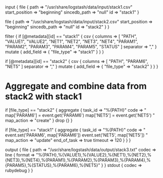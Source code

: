 input {
  file {
    path => "/usr/share/logstash/data/input/stack1.csv"
    start_position => "beginning"
    sincedb_path => "null"
    id => "stack1"
  }

  file {
    path => "/usr/share/logstash/data/input/stack2.csv"
    start_position => "beginning"
    sincedb_path => "null"
    id => "stack2"
  }
}

filter {
  if [@metadata][id] == "stack1" {
    csv {
      columns => [ "PATH", "VALUE1", "VALUE2", "NET1", "NET2", "NET3", "NET4", "PARAM1", "PARAM2", "PARAM3", "PARAM4", "PARAM5", "STATUS" ]
      separator => ","
    }
    mutate {
      add_field => { "file_type" => "stack1" }
    }
  }

  if [@metadata][id] == "stack2" {
    csv {
      columns => [ "PATH", "PARAM6", "NET5" ]
      separator => ","
    }
    mutate {
      add_field => { "file_type" => "stack2" }
    }
  }

  # Aggregate and combine data from stack2 with stack1
  if [file_type] == "stack2" {
    aggregate {
      task_id => "%{PATH}"
      code => "
        map['PARAM6'] = event.get('PARAM6')
        map['NET5'] = event.get('NET5')
      "
      map_action => "create"
    }
    drop {}
  }

  if [file_type] == "stack1" {
    aggregate {
      task_id => "%{PATH}"
      code => "
        event.set('PARAM6', map['PARAM6'])
        event.set('NET5', map['NET5'])
      "
      map_action => "update"
      end_of_task => true
      timeout => 120
    }
  }
}

output {
  file {
    path => "/usr/share/logstash/data/output/stack3.txt"
    codec => line {
      format => "%{PATH},%{VALUE1},%{VALUE2},%{NET1},%{NET2},%{NET3},%{NET4},%{PARAM1},%{PARAM2},%{PARAM3},%{PARAM4},%{PARAM5},%{STATUS},%{PARAM6},%{NET5}"
    }
  }
  stdout { codec => rubydebug }
}
